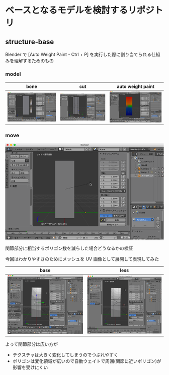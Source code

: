 # ベースとなるモデルを検討するリポジトリ

## structure-base

Blender で [Auto Weight Paint - Ctrl + P] を実行した際に割り当てられる仕組みを理解するためのもの

### model

|bone|cut|auto weight paint|
|---|---|---|
|![](./structure-base/bone.png)|![](./structure-base/cut.png)|![](./structure-base/auto-weight-paint.png)|

### move

![](./structure-base/move.gif)

関節部分に相当するポリゴン数を減らした場合どうなるかの検証

今回はわかりやすさのためにメッシュを UV 画像として展開して表現してみた

|base|less|
|---|---|
|![](./structure-base/standard01.gif)|![](./structure-base/standard02.gif)|

よって関節部分は広い方が

* テクスチャは大きく変化してしまうのでつぶれやすく
* ポリゴンは変化領域が広いので自動ウェイトで周囲(関節に近いポリゴン)が影響を受けにくい
